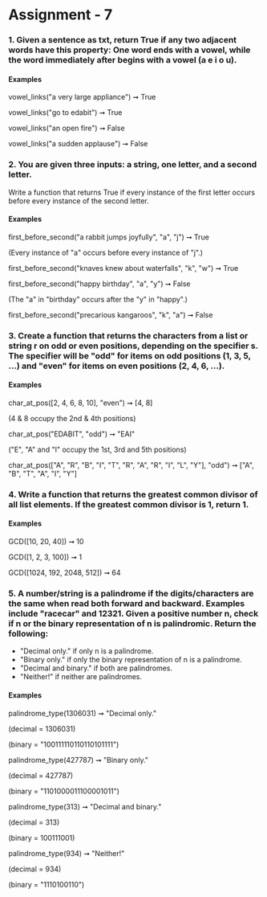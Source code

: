 # Assignment - 7

### 1. Given a sentence as txt, return True if any two adjacent words have this property: One word ends with a vowel, while the word immediately after begins with a vowel (a e i o u).

#### Examples

vowel_links("a very large appliance") ➞ True

vowel_links("go to edabit") ➞ True

vowel_links("an open fire") ➞ False

vowel_links("a sudden applause") ➞ False

### 2. You are given three inputs: a string, one letter, and a second letter.

Write a function that returns True if every instance of the first letter occurs before every instance of the second letter.

#### Examples

first_before_second("a rabbit jumps joyfully", "a", "j") ➞ True

(Every instance of "a" occurs before every instance of "j".)

first_before_second("knaves knew about waterfalls", "k", "w") ➞  True

first_before_second("happy birthday", "a", "y") ➞ False

(The "a" in "birthday" occurs after the "y" in "happy".)

first_before_second("precarious kangaroos", "k", "a") ➞ False


### 3. Create a function that returns the characters from a list or string r on odd or even positions, depending on the specifier s. The specifier will be "odd" for items on odd positions (1, 3, 5, ...) and "even" for items on even positions (2, 4, 6, ...).

#### Examples

char_at_pos([2, 4, 6, 8, 10], "even") ➞ [4, 8]

(4 & 8 occupy the 2nd & 4th positions)

char_at_pos("EDABIT", "odd") ➞ "EAI"

("E", "A" and "I" occupy the 1st, 3rd and 5th positions)

char_at_pos(["A", "R", "B", "I", "T", "R", "A", "R", "I", "L", "Y"], "odd") ➞ ["A", "B", "T", "A", "I", "Y"]

### 4. Write a function that returns the greatest common divisor of all list elements. If the greatest common divisor is 1, return 1.

#### Examples

GCD([10, 20, 40]) ➞ 10

GCD([1, 2, 3, 100]) ➞ 1

GCD([1024, 192, 2048, 512]) ➞ 64

### 5. A number/string is a palindrome if the digits/characters are the same when read both forward and backward. Examples include "racecar" and 12321. Given a positive number n, check if n or the binary representation of n is palindromic. Return the following:

- "Decimal only." if only n is a palindrome.
- "Binary only." if only the binary representation of n is a palindrome.
- "Decimal and binary." if both are palindromes.
- "Neither!" if neither are palindromes.

#### Examples

palindrome_type(1306031) ➞ "Decimal only."

(decimal = 1306031)

(binary  = "100111110110110101111")

palindrome_type(427787) ➞ "Binary only."

(decimal = 427787)

(binary  = "1101000011100001011")

palindrome_type(313) ➞ "Decimal and binary."

(decimal = 313)

(binary  = 100111001)

palindrome_type(934) ➞ "Neither!"

(decimal = 934)

(binary  = "1110100110")